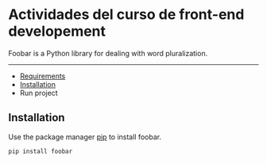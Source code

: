 # Actividades del curso de front-end developement

Foobar is a Python library for dealing with word pluralization.
___

- [Requirements](docs/REQUIREMENTS.md)
- [Installation](#item1)
- Run project

<a name="item1"></a>
## Installation

Use the package manager [pip](https://pip.pypa.io/en/stable/) to install foobar.

```bash
pip install foobar
```

